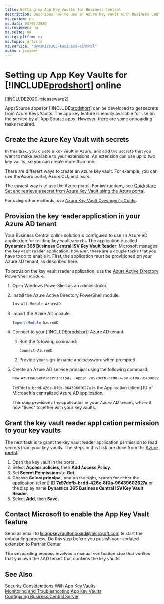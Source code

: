 ```yaml
---
title: Setting up App Key Vaults for Business Central
description: Describes how to use an Azure Key vault with Business Central extensions for online.
ms.custom: na
ms.date: 04/01/2020
ms.reviewer: na
ms.suite: na
ms.tgt_pltfrm: na
ms.topic: article
ms.service: "dynamics365-business-central"
author: jswymer
---
```

# Setting up App Key Vaults for [!INCLUDE[prodshort](../developer/includes/prodshort.md)] online

[!INCLUDE[2020_releasewave2](../includes/2020_releasewave2.md)]

AppsSource apps for [!INCLUDE[prodshort](../developer/includes/prodshort.md)] can be developed to get secrets from Azure Keys Vaults. The app key feature is readily available for use on the service by all App Source apps. However, there are some onboarding tasks required. 

## Create the Azure Key Vault with secrets

In this task, you create a key vault in Azure, and add the secrets that you want to make available to your extensions. An extension can use up to two key vaults, so you can create more than one.
<!--

1. Get an Azure subscription.

    Sign up for an Azure subscription at [https://azure.microsoft.com](https://azure.microsoft.com).

2. Create one or more key vaults and add secrets that extensions will use.

-->

There are different ways to create an Azure key vault. For example, you can use the Azure portal, Azure CLI, and more.

The easiest way is to use the Azure portal. For instructions, see [Quickstart: Set and retrieve a secret from Azure Key Vault using the Azure portal](/azure/key-vault/secrets/quick-create-portal). 

For using other methods, see [Azure Key Vault Developer's Guide](/azure/key-vault/general/developers-guide#creating-and-managing-key-vaults).

## Provision the key reader application in your Azure AD tenant

Your Business Central online solution is configured to use an Azure AD application for reading key vault secrets. The application is called **Dynamics 365 Business Central ISV Key Vault Reader**. Microsoft manages the key vault reader application, however, there are a couple tasks that you have to do to enable it. First, the application must be provisioned on your Azure AD tenant, as described here.

To provision the key vault reader application, use the [Azure Active Directory PowerShell module](/powershell/module/azuread).

1. Open Windows PowerShell as an administrator.
2. Install the Azure Active Directory PowerShell module.

    ```powershell
    Install-Module AzureAD 
    ```
3. Import the Azure AD module.

    ```powershell
    Import-Module AzureAD 
    ```
4. Connect to your [!INCLUDE[prodshort](../developer/includes/prodshort.md)] Azure AD tenant.

    1. Run the following command:

       ```powershell
       Connect-AzureAD 
       ```
    2. Provide your sign-in name and password when prompted.

4. Create an Azure AD service principal using the following command:
      
    ```powershell
    New-AzureADServicePrincipal -AppId 7e97dcfb-bcdd-426e-8f0a-96439602627a
    ```
    
    `7e97dcfb-bcdd-426e-8f0a-96439602627a` is the Application (client) ID of Microsoft's centralized Azure AD application.
    
    This step provisions the application in your Azure AD tenant, where it now "lives" together with your key vaults.

## Grant the key vault reader application permission to your key vaults

The next task is to grant the key vault reader application permission to read secrets from your key vaults. The steps in this task are done from the [Azure portal](https://portal.azure.com).

1. Open the key vault in the portal.
2. Select **Access policies**, then **Add Access Policy**.
3. Set **Secret Permissions** to **Get**.
4. Choose **Select principal**, and on the right, search for either the application (client) ID **7e97dcfb-bcdd-426e-8f0a-96439602627a** or the display name **Dynamics 365 Business Central ISV Key Vault Reader**. 
5. Select **Add**, then **Save**.

## Contact Microsoft to enable the App Key Vault feature

Send an email to bcappkeyvaultonboard@microsoft.com to start the onboarding process. Do this step before you publish your updated extension to Partner Center.

The onboarding process involves a manual verification step that verifies that you own the AAD tenant that contains the key vaults. 

## See Also  

[Security Considerations With App Key Vaults](../developer/devenv-app-key-vault.md#security)  
[Monitoring and Troubleshooting App Key Vaults](../developer/devenv-app-key-vault.md#troubleshooting)  
[Configuring Business Central Server](configure-server-instance.md)  